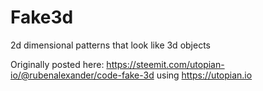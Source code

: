 # Fake3d
2d dimensional patterns that look like 3d objects

Originally posted here: https://steemit.com/utopian-io/@rubenalexander/code-fake-3d using https://utopian.io
